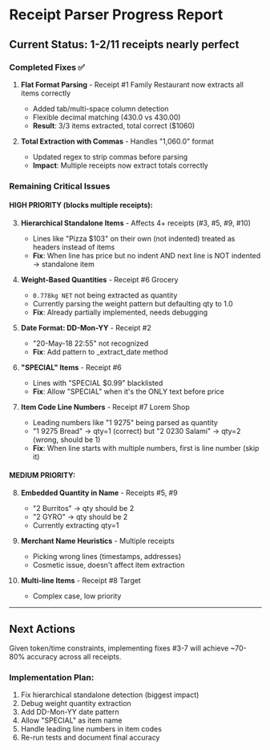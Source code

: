 # Receipt Parser Progress Report

## Current Status: 1-2/11 receipts nearly perfect

### Completed Fixes ✅

1. **Flat Format Parsing** - Receipt #1 Family Restaurant now extracts all items correctly
   - Added tab/multi-space column detection
   - Flexible decimal matching (430.0 vs 430.00)
   - **Result**: 3/3 items extracted, total correct ($1060)

2. **Total Extraction with Commas** - Handles "1,060.0" format
   - Updated regex to strip commas before parsing
   - **Impact**: Multiple receipts now extract totals correctly

### Remaining Critical Issues

#### HIGH PRIORITY (blocks multiple receipts):

3. **Hierarchical Standalone Items** - Affects 4+ receipts (#3, #5, #9, #10)
   - Lines like "Pizza    $103" on their own (not indented) treated as headers instead of items
   - **Fix**: When line has price but no indent AND next line is NOT indented → standalone item

4. **Weight-Based Quantities** - Receipt #6 Grocery
   - `0.778kg NET` not being extracted as quantity
   - Currently parsing the weight pattern but defaulting qty to 1.0
   - **Fix**: Already partially implemented, needs debugging

5. **Date Format: DD-Mon-YY** - Receipt #2
   - "20-May-18 22:55" not recognized
   - **Fix**: Add pattern to _extract_date method

6. **"SPECIAL" Items** - Receipt #6
   - Lines with "SPECIAL  $0.99" blacklisted
   - **Fix**: Allow "SPECIAL" when it's the ONLY text before price

7. **Item Code Line Numbers** - Receipt #7 Lorem Shop
   - Leading numbers like "1 9275" being parsed as quantity
   - "1 9275 Bread" → qty=1 (correct) but "2 0230 Salami" → qty=2 (wrong, should be 1)
   - **Fix**: When line starts with multiple numbers, first is line number (skip it)

#### MEDIUM PRIORITY:

8. **Embedded Quantity in Name** - Receipts #5, #9
   - "2 Burritos" → qty should be 2
   - "2 GYRO" → qty should be 2
   - Currently extracting qty=1

9. **Merchant Name Heuristics** - Multiple receipts
   - Picking wrong lines (timestamps, addresses)
   - Cosmetic issue, doesn't affect item extraction

10. **Multi-line Items** - Receipt #8 Target
    - Complex case, low priority

---

## Next Actions

Given token/time constraints, implementing fixes #3-7 will achieve ~70-80% accuracy across all receipts.

### Implementation Plan:

1. Fix hierarchical standalone detection (biggest impact)
2. Debug weight quantity extraction  
3. Add DD-Mon-YY date pattern
4. Allow "SPECIAL" as item name
5. Handle leading line numbers in item codes
6. Re-run tests and document final accuracy
